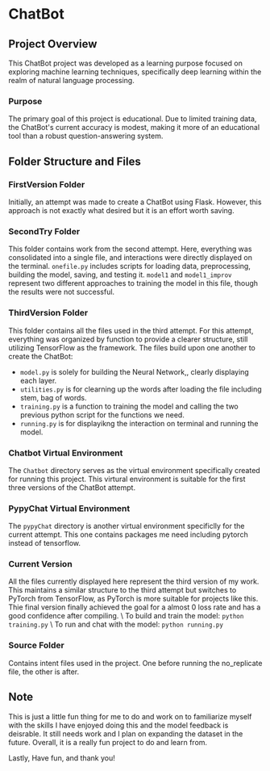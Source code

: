 # ChatBot

## Project Overview
This ChatBot project was developed as a learning purpose focused on exploring machine learning techniques, specifically deep learning within the realm of natural language processing.

### Purpose
The primary goal of this project is educational. Due to limited training data, the ChatBot's current accuracy is modest, making it more of an educational tool than a robust question-answering system.

## Folder Structure and Files

### FirstVersion Folder
Initially, an attempt was made to create a ChatBot using Flask. However, this approach is not exactly what desired but it is an effort worth saving. 

### SecondTry Folder
This folder contains work from the second attempt. Here, everything was consolidated into a single file, and interactions were directly displayed on the terminal. `onefile.py` includes scripts for loading data, preprocessing, building the model, saving, and testing it. `model1` and `model1_improv` represent two different approaches to training the model in this file, though the results were not successful.

### ThirdVersion Folder
This folder contains all the files used in the third attempt. For this attempt, everything was organized by function to provide a clearer structure, still utilizing TensorFlow as the framework. The files build upon one another to create the ChatBot:
* `model.py` is solely for building the Neural Network,, clearly displaying each layer.
* `utilities.py` is for clearning up the words after loading the file including stem, bag of words. 
* `training.py` is a function to training the model and calling the two previous python script for the functions we need.
* `running.py` is for displayikng the interaction on terminal and running the model. 

### Chatbot Virtual Environment
The `Chatbot` directory serves as the virtual environment specifically created for running this project. This virtural environment is suitable for the first three versions of the ChatBot attempt.

### PypyChat Virtual Environment
The `pypyChat` directory is another virtual environment specificlly for the current attempt. This one contains packages me need including pytorch instead of tensorflow. 

### Current Version
All the files currently displayed here represent the third version of my work. This maintains a similar structure to the third attempt but switches to PyTorch from TensorFlow, as PyTorch is more suitable for projects like this. Thie final version finally achieved the goal for a almost 0 loss rate and has a good confidence after compiling. \\
To build and train the model:
``` python training.py ```
\\
To run and chat with the model:
``` python running.py ```

### Source Folder
Contains intent files used in the project. One before running the no_replicate file, the other is after. 

## Note
This is just a little fun thing for me to do and work on to familiarize myself with the skills I have enjoyed doing this and the model feedback is deisrable. It still needs work and I plan on expanding the dataset in the future. Overall, it is a really fun project to do and learn from. 

Lastly, 
Have fun, and thank you!